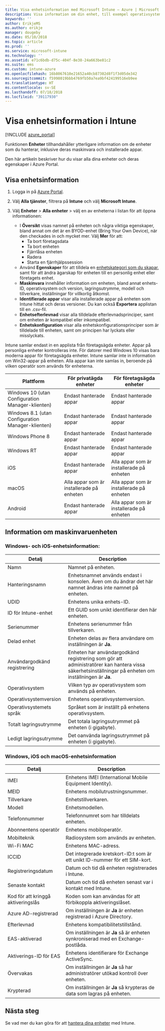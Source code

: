 ```yaml
---
title: Visa enhetsinformation med Microsoft Intune – Azure | Microsoft Docs
description: Visa information om din enhet, till exempel operativsystem, lagringsutrymme, tillverkare och modell. Hämta en lista över installerade appar, kontrollera efterlevnadsprinciper och konfigurera TeamViewer med Microsoft Intune i Azure. Det fungerar ungefär som när du visar en inventering av de enheter som du hanterar.
keywords: ''
author: ErikjeMS
ms.author: erikje
manager: dougeby
ms.date: 05/10/2018
ms.topic: article
ms.prod: ''
ms.service: microsoft-intune
ms.technology: ''
ms.assetid: e71c6bdb-d75c-404f-8e38-24a663be81c2
ms.suite: ems
ms.custom: intune-azure
ms.openlocfilehash: 16b8067610e21652a40cb87302d8f1f3d05de342
ms.sourcegitcommit: f5998019bbb4769fb50a7ea9bf424199516eb9ee
ms.translationtype: HT
ms.contentlocale: sv-SE
ms.lasthandoff: 07/18/2018
ms.locfileid: "39117930"
---
```

# <a name="see-device-details-in-intune"></a>Visa enhetsinformation i Intune

[!INCLUDE [azure_portal](./includes/azure_portal.md)]

Funktionen **Enheter** tillhandahåller ytterligare information om de enheter som du hanterar, inklusive deras maskinvara och installerade appar.

Den här artikeln beskriver hur du visar alla dina enheter och deras egenskaper i Azure Portal.

## <a name="view-the-device-details"></a>Visa enhetsinformation

1. Logga in på [Azure Portal](https://portal.azure.com).
2. Välj **Alla tjänster**, filtrera på **Intune** och välj **Microsoft Intune**.
3. Välj **Enheter** > **Alla enheter** > välj en av enheterna i listan för att öppna informationen:

   - I **Översikt** visas namnet på enheten och några viktiga egenskaper, bland annat om det är en BYOD-enhet (Bring Your Own Device), när den checkades in och mycket mer. Välj **Mer** för att:
     - Ta bort företagsdata
     - Ta bort enheten
     - Fjärrlåsa enheten
     - Radera
     - Starta en fjärrhjälpssession
   - Använd **Egenskaper** för att tilldela en [enhetskategori som du skapar](device-group-mapping.md), samt för att ändra ägarskap för enheten till en personlig enhet eller företagets enhet.
   - **Maskinvara** innehåller information om enheten, bland annat enhets-ID, operativsystem och version, lagringsutrymme, modell och tillverkare, inställningar för villkorlig åtkomst.
   - **Identifierade appar** visar alla installerade appar på enheten som Intune hittat och deras versioner. Du kan också **Exportera** applistan till en .csv-fil.
   - **Enhetsefterlevnad** visar alla tilldelade efterlevnadsprinciper, samt om enheten är kompatibel eller inkompatibel.
   - **Enhetskonfiguration** visar alla enhetskonfigurationsprinciper som är tilldelade till enheten, samt om principen har lyckats eller misslyckats.

Intune samlar endast in en applista från företagsägda enheter. Appar på personliga enheter kontrolleras inte. För datorer med Windows 10 visas bara moderna appar för företagsägda enheter. Intune samlar inte in information om Win32-appar på enheten. Alla appar kan inte samlas in, beroende på vilken operatör som används för enheterna.

|Plattform|För privatägda enheter|För företagsägda enheter|  
|--------------|---------------------------------|--------------------------------|  
|Windows 10 (utan Configuration Manager-klienten)|Endast hanterade appar|Endast hanterade appar|
|Windows 8.1 (utan Configuration Manager-klienten)|Endast hanterade appar|Endast hanterade appar|  
|Windows Phone 8|Endast hanterade appar|Endast hanterade appar|  
|Windows RT|Endast hanterade appar|Endast hanterade appar|  
|iOS|Endast hanterade appar|Alla appar som är installerade på enheten|
|macOS|Alla appar som är installerade på enheten|Alla appar som är installerade på enheten|  
|Android|Endast hanterade appar|Alla appar som är installerade på enheten|  

## <a name="hardware-device-details"></a>Information om maskinvaruenheten

### <a name="windows-and-ios-device-details"></a>Windows- och iOS-enhetsinformation:
|Detalj|Description|  
|--------------|----------------------|  
|Namn|Namnet på enheten.|
|Hanteringsnamn|Enhetsnamnet används endast i konsolen. Även om du ändrar det här namnet ändras inte namnet på enheten.|
|UDID|Enhetens unika enhets-ID.|
|ID för Intune-enhet|Ett GUID som unikt identifierar den här enheten.|
|Serienummer|Enhetens serienummer från tillverkaren.|
|Delad enhet|Enheten delas av flera användare om inställningen är **Ja**.|
|Användargodkänd registrering|Enheten har användargodkänd registrering som gör att administratörer kan hantera vissa säkerhetsinställningar på enheten om inställningen är **Ja**.|
|Operativsystem|Vilken typ av operativsystem som används på enheten.|
|Operativsystemversion|Enhetens operativsystemversion.|
|Operativsystemets språk|Språket som är inställt på enhetens operativsystem.|
|Totalt lagringsutrymme|Det totala lagringsutrymmet på enheten (i gigabyte).|
|Ledigt lagringsutrymme|Det oanvända lagringsutrymmet på enheten (i gigabyte).|


### <a name="windows-ios-and-macos-device-details"></a>Windows, iOS och macOS-enhetsinformation
|Detalj|Description|  
|--------------|----------------------|  
|IMEI|Enhetens IMEI (International Mobile Equipment Identity).|
|MEID|Enhetens mobilutrustningsnummer.|
|Tillverkare|Enhetstillverkaren.|
|Modell|Enhetsmodellen.|
|Telefonnummer|Telefonnumret som har tilldelats enheten.|
|Abonnentens operatör|Enhetens mobiloperatör.|
|Mobilteknik|Radiosystem som används av enheten.|
|Wi-Fi MAC|Enhetens MAC-adress.|
|ICCID|Det integrerade kretskort-ID:t som är ett unikt ID-nummer för ett SIM-kort.|
|Registreringsdatum|Datum och tid då enheten registrerades i Intune.|
|Senaste kontakt|Datum och tid då enheten senast var i kontakt med Intune.|
|Kod för att kringgå aktiveringslås|Koden som kan användas för att förbikoppla aktiveringslåset.|
|Azure AD-registrerad|Om inställningen är **Ja** är enheten registrerad i Azure Directory.|
|Efterlevnad|Enhetens kompatibilitetstillstånd.|
|EAS-aktiverad|Om inställningen är **Ja** så är enheten synkroniserad med en Exchange-postlåda.|
|Aktiverings-ID för EAS|Enhetens identifierare för Exchange ActiveSync.|
|Övervakas|Om inställningen är **Ja** så har administratörer utökad kontroll över enheten.|
|Krypterad|Om inställningen är **Ja** så krypteras de data som lagras på enheten.|



## <a name="next-steps"></a>Nästa steg
Se vad mer du kan göra för att [hantera dina enheter](device-management.md) med Intune.